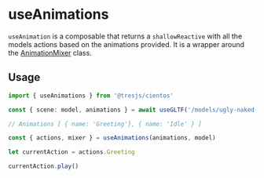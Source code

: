 # useAnimations <Badge type="warning" text="^1.5.0" />

`useAnimation` is a composable that returns a `shallowReactive` with all the models actions based on the animations provided. It is a wrapper around the [AnimationMixer](https://threejs.org/docs/#api/en/animation/AnimationMixer) class.

<StackBlitzEmbed projectId="tresjs-use-animations" />

## Usage

```ts
import { useAnimations } from '@tresjs/cientos'

const { scene: model, animations } = await useGLTF('/models/ugly-naked-bunny.gltf')

// Animations [ { name: 'Greeting'}, { name: 'Idle' } ]

const { actions, mixer } = useAnimations(animations, model)

let currentAction = actions.Greeting

currentAction.play()
```
